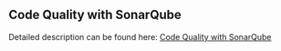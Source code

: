 ## Code Quality with SonarQube

Detailed description can be found here: [Code Quality with SonarQube](https://piotrminkowski.wordpress.com/2017/07/20/code-quality-with-sonarqube/) 


